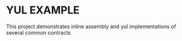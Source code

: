 # YUL EXAMPLE

This project demonstrates inline assembly and yul implementations of several common contracts

